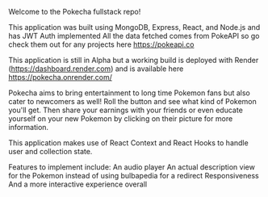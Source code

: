 Welcome to the Pokecha fullstack repo!

This application was built using MongoDB, Express, React, and Node.js and has JWT Auth implemented
All the data fetched comes from PokeAPI so go check them out for any projects here https://pokeapi.co

This application is still in Alpha but a working build is deployed with Render (https://dashboard.render.com) and is available here https://pokecha.onrender.com/

Pokecha aims to bring entertainment to long time Pokemon fans but also cater to newcomers as well! Roll the button and see what kind of Pokemon you'll get. Then share your earnings with your friends or even educate yourself on your new Pokemon by clicking on their picture for more information.

This application makes use of React Context and React Hooks to handle user and collection state.

Features to implement include:
An audio player
An actual description view for the Pokemon instead of using bulbapedia for a redirect
Responsiveness
And a more interactive experience overall
